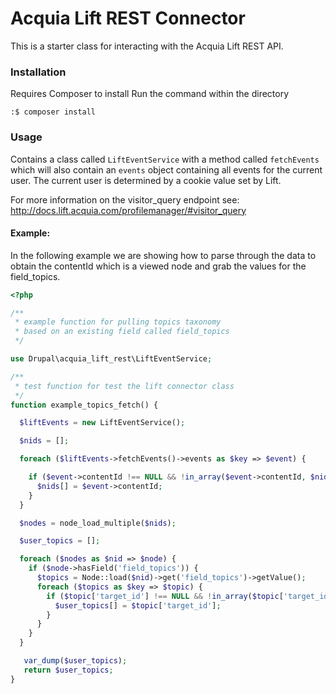# Acquia Lift REST Connector
This is a starter class for interacting with the Acquia Lift REST API.

### Installation
Requires Composer to install
Run the command within the directory
```
:$ composer install
```

### Usage
Contains a class called `LiftEventService` with a method called `fetchEvents` which will also contain an `events` object containing all events for the current user.
The current user is determined by a cookie value set by Lift.

For more information on the visitor_query endpoint see: <http://docs.lift.acquia.com/profilemanager/#visitor_query>

#### Example:
In the following example we are showing how to parse through the data to obtain the contentId which is a viewed node and grab the values for the field_topics.
```php
<?php

/**
 * example function for pulling topics taxonomy
 * based on an existing field called field_topics
 */

use Drupal\acquia_lift_rest\LiftEventService;

/**
 * test function for test the lift connector class
 */ 
function example_topics_fetch() {

  $liftEvents = new LiftEventService();

  $nids = [];

  foreach ($liftEvents->fetchEvents()->events as $key => $event) {

    if ($event->contentId !== NULL && !in_array($event->contentId, $nids)) {
      $nids[] = $event->contentId;
    }
  }

  $nodes = node_load_multiple($nids);

  $user_topics = [];

  foreach ($nodes as $nid => $node) {
    if ($node->hasField('field_topics')) {
      $topics = Node::load($nid)->get('field_topics')->getValue();
      foreach ($topics as $key => $topic) {
        if ($topic['target_id'] !== NULL && !in_array($topic['target_id'], $user_topics)) {
          $user_topics[] = $topic['target_id'];
        }
      }
    }
  }

   var_dump($user_topics);
   return $user_topics;
}
```
